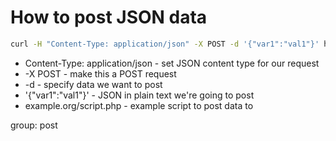 # How to post JSON data

```bash
curl -H "Content-Type: application/json" -X POST -d '{"var1":"val1"}' https://example.org/script.php
```

- Content-Type: application/json - set JSON content type for our request
- -X POST - make this a POST request
- -d - specify data we want to post
- '{"var1":"val1"}' - JSON in plain text we're going to post
- example.org/script.php - example script to post data to

group: post
